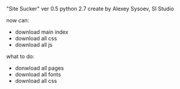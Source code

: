 "Site Sucker" ver 0.5 python 2.7
create by Alexey Sysoev, SI Studio

now can:
- download main index
- download all css
- download all js

what to do:
- donwload all pages
- download all fonts
- download all css
